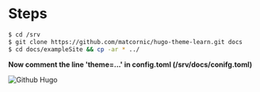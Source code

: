 # Steps

```sh
$ cd /srv
$ git clone https://github.com/matcornic/hugo-theme-learn.git docs
$ cd docs/exampleSite && cp -ar * ../
```
**Now comment the line 'theme=...' in config.toml (/srv/docs/conifg.toml)**

![Github Hugo](https://storage.googleapis.com/devopstech/Github-photos/hugo-github.png)
